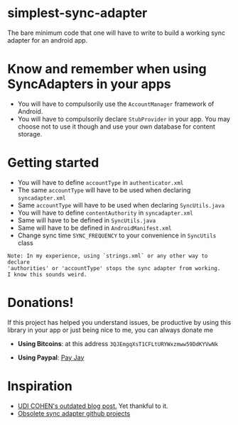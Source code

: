 # simplest-sync-adapter
The bare minimum code that one will have to write to build a working sync adapter for an android app.

# Know and remember when using SyncAdapters in your apps
- You will have to compulsorily use the `AccountManager` framework of Android.
- You will have to compulsorily declare `StubProvider` in your app. You
may choose not to use it though and use your own database for content storage.


# Getting started

- You will have to define `accountType` in `authenticator.xml`
- The same `accountType` will have to be used when declaring `syncadapter.xml`
- Same `accountType` will have to be used when declaring `SyncUtils.java`
- You will have to define `contentAuthority` in `syncadapter.xml`
- Same will have to be defined in `SyncUtils.java`
- Same will have to be defined in `AndroidManifest.xml`
- Change sync time `SYNC_FREQUENCY` to your convenience in `SyncUtils` class

```
Note: In my experience, using `strings.xml` or any other way to declare
'authorities' or 'accountType' stops the sync adapter from working.
I know this sounds weird.
```

# Donations!
If this project has helped you understand issues, be productive by using this library in your app or just being nice to me, you can always donate me

* **Using Bitcoins**: at this address `3QJEmgqXsT1CFLtURYWxzmww59DdKYVwNk`

* **Using Paypal**: [Pay Jay](https://www.paypal.me/jaydeepw)

# Inspiration
- [UDI COHEN's outdated blog post.](http://blog.udinic.com/2013/07/24/write-your-own-android-sync-adapter) Yet thankful to it.
- [Obsolete sync adapter github projects](https://github.com/search?utf8=%E2%9C%93&q=sync+adapter+language%3AJava&type=Repositories&ref=advsearch&l=Java&l=)